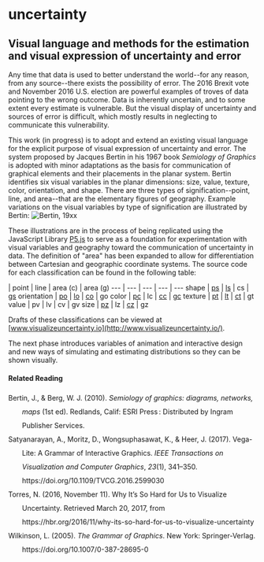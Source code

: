 # uncertainty

## Visual language and methods for the estimation and visual expression of uncertainty and error

Any time that data is used to better understand the world--for any reason, from any source--there exists the possibility of error. The 2016 Brexit vote and November 2016 U.S. election are powerful examples of troves of data pointing to the wrong outcome. Data is inherently uncertain, and to some extent every estimate is vulnerable. But the visual display of uncertainty and sources of error is difficult, which mostly results in neglecting to communicate this vulnerability. 

This work (in progress) is to adopt and extend an existing visual language for the explicit purpose of visual expression of uncertainty and error. The system proposed by Jacques Bertin in his 1967 book *Semiology of Graphics* is adopted with minor adaptations as the basis for communication of graphical elements and their placements in the planar system. Bertin identifies six visual variables in the planar dimensions: size, value, texture, color, orientation, and shape. There are three types of signification--point, line, and area--that are the elementary figures of geography. Example variations on the visual variables by type of signification are illustrated by Bertin:
![Bertin, 19xx](https://github.com/aaronxhill/uncertainty/raw/master/img/bertin.png)

These illustrations are in the process of being replicated using the JavaScript Library [P5.js](https://p5js.org/) to serve as a foundation for experimentation with visual variables and geography toward the communication of uncertainty in data. The definition of "area" has been expanded to allow for differentiation between Cartesian and geographic coordinate systems. The source code for each classification can be found in the following table:

 | point | line | area (c) | area (g)
--- | --- | --- | --- | ---
shape | [ps](https://github.com/aaronxhill/uncertainty/blob/master/cells/ps.js) | [ls](https://github.com/aaronxhill/uncertainty/blob/master/cells/ls.js) | cs | [gs](https://github.com/aaronxhill/uncertainty/blob/master/cells/gs.js)
orientation | [po](https://github.com/aaronxhill/uncertainty/blob/master/cells/po.js) | [lo](https://github.com/aaronxhill/uncertainty/blob/master/cells/lo.js) | [co](https://github.com/aaronxhill/uncertainty/blob/master/cells/co.js) | go
color | [pc](https://github.com/aaronxhill/uncertainty/blob/master/cells/pc.js) | lc | [cc](https://github.com/aaronxhill/uncertainty/blob/master/cells/po.js) | [gc](https://github.com/aaronxhill/uncertainty/blob/master/cells/gc.js)
texture | [pt](https://github.com/aaronxhill/uncertainty/blob/master/cells/pt.js) | [lt](https://github.com/aaronxhill/uncertainty/blob/master/cells/lt.js) | [ct](https://github.com/aaronxhill/uncertainty/blob/master/cells/ct.js) | gt
value | pv | lv | cv | gv
size | [pz](https://github.com/aaronxhill/uncertainty/blob/master/cells/pz.js) | lz | [cz](https://github.com/aaronxhill/uncertainty/blob/master/cells/cz.js) | gz

Drafts of these classifications can be viewed at [www.visualizeuncertainty.io](http://www.visualizeuncertainty.io/).

The next phase introduces variables of animation and interactive design and new ways of simulating and estimating distributions so they can be shown visually.

#### Related Reading

<div class="csl-bib-body" style="line-height: 2; padding-left: 2em; text-indent:-2em;">
  <div class="csl-entry">Bertin, J., &amp; Berg, W. J. (2010). <i>Semiology of graphics: diagrams, networks, maps</i> (1st ed). Redlands, Calif: ESRI Press : Distributed by Ingram Publisher Services.</div>
  <span class="Z3988" title="url_ver=Z39.88-2004&amp;ctx_ver=Z39.88-2004&amp;rfr_id=info%3Asid%2Fzotero.org%3A2&amp;rft_id=urn%3Aisbn%3A978-1-58948-261-6&amp;rft_val_fmt=info%3Aofi%2Ffmt%3Akev%3Amtx%3Abook&amp;rft.genre=book&amp;rft.btitle=Semiology%20of%20graphics%3A%20diagrams%2C%20networks%2C%20maps&amp;rft.place=Redlands%2C%20Calif&amp;rft.publisher=ESRI%20Press%20%3A%20Distributed%20by%20Ingram%20Publisher%20Services&amp;rft.edition=1st%20ed&amp;rft.aufirst=Jacques&amp;rft.aulast=Bertin&amp;rft.au=Jacques%20Bertin&amp;rft.au=William%20J.%20Berg&amp;rft.date=2010&amp;rft.tpages=438&amp;rft.isbn=978-1-58948-261-6&amp;rft.language=eng"></span>
  <div class="csl-entry">Satyanarayan, A., Moritz, D., Wongsuphasawat, K., &amp; Heer, J. (2017). Vega-Lite: A Grammar of Interactive Graphics. <i>IEEE Transactions on Visualization and Computer Graphics</i>, <i>23</i>(1), 341–350. https://doi.org/10.1109/TVCG.2016.2599030</div>
  <span class="Z3988" title="url_ver=Z39.88-2004&amp;ctx_ver=Z39.88-2004&amp;rfr_id=info%3Asid%2Fzotero.org%3A2&amp;rft_id=info%3Adoi%2F10.1109%2FTVCG.2016.2599030&amp;rft_val_fmt=info%3Aofi%2Ffmt%3Akev%3Amtx%3Ajournal&amp;rft.genre=article&amp;rft.atitle=Vega-Lite%3A%20A%20Grammar%20of%20Interactive%20Graphics&amp;rft.jtitle=IEEE%20Transactions%20on%20Visualization%20and%20Computer%20Graphics&amp;rft.volume=23&amp;rft.issue=1&amp;rft.aufirst=Arvind&amp;rft.aulast=Satyanarayan&amp;rft.au=Arvind%20Satyanarayan&amp;rft.au=Dominik%20Moritz&amp;rft.au=Kanit%20Wongsuphasawat&amp;rft.au=Jeffrey%20Heer&amp;rft.date=2017-01&amp;rft.pages=341-350&amp;rft.spage=341&amp;rft.epage=350&amp;rft.issn=1077-2626"></span>
  <div class="csl-entry">Torres, N. (2016, November 11). Why It’s So Hard for Us to Visualize Uncertainty. Retrieved March 20, 2017, from https://hbr.org/2016/11/why-its-so-hard-for-us-to-visualize-uncertainty</div>
  <span class="Z3988" title="url_ver=Z39.88-2004&amp;ctx_ver=Z39.88-2004&amp;rfr_id=info%3Asid%2Fzotero.org%3A2&amp;rft_val_fmt=info%3Aofi%2Ffmt%3Akev%3Amtx%3Adc&amp;rft.type=webpage&amp;rft.title=Why%20It%E2%80%99s%20So%20Hard%20for%20Us%20to%20Visualize%20Uncertainty&amp;rft.identifier=https%3A%2F%2Fhbr.org%2F2016%2F11%2Fwhy-its-so-hard-for-us-to-visualize-uncertainty&amp;rft.aufirst=Nicole&amp;rft.aulast=Torres&amp;rft.au=Nicole%20Torres&amp;rft.date=2016-11-11"></span>
  <div class="csl-entry">Wilkinson, L. (2005). <i>The Grammar of Graphics</i>. New York: Springer-Verlag. https://doi.org/10.1007/0-387-28695-0</div>
  <span class="Z3988" title="url_ver=Z39.88-2004&amp;ctx_ver=Z39.88-2004&amp;rfr_id=info%3Asid%2Fzotero.org%3A2&amp;rft_id=urn%3Aisbn%3A978-0-387-24544-7&amp;rft_val_fmt=info%3Aofi%2Ffmt%3Akev%3Amtx%3Abook&amp;rft.genre=book&amp;rft.btitle=The%20Grammar%20of%20Graphics&amp;rft.place=New%20York&amp;rft.publisher=Springer-Verlag&amp;rft.series=Statistics%20and%20Computing&amp;rft.aufirst=Leland&amp;rft.aulast=Wilkinson&amp;rft.au=Leland%20Wilkinson&amp;rft.date=2005&amp;rft.isbn=978-0-387-24544-7&amp;rft.language=en"></span>
</div>

